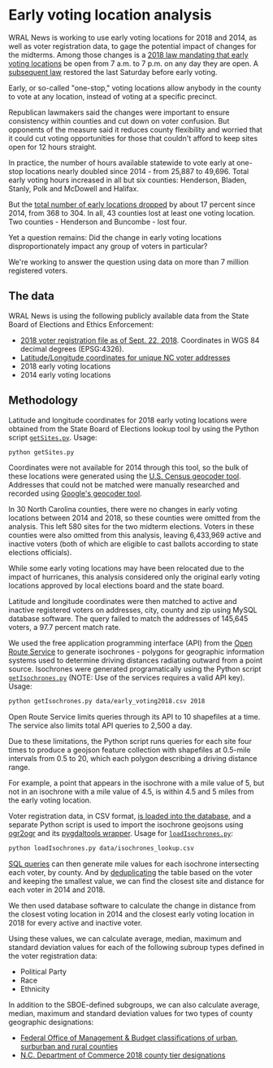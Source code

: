 # Early voting location analysis

WRAL News is working to use early voting locations for 2018 and 2014, as well as voter registration data, to gage the potential impact of changes for the midterms. Among those changes is a [2018 law mandating that early voting locations](https://www2.ncleg.net/BillLookUp/2017/s325) be open from 7 a.m. to 7 p.m. on any day they are open. A [subsequent law](https://www2.ncleg.net/BillLookup/2017/H335) restored the last Saturday before early voting.

Early, or so-called "one-stop," voting locations allow anybody in the county to vote at any location, instead of voting at a specific precinct.

Republican lawmakers said the changes were important to ensure consistency within counties and cut down on voter confusion. But opponents of the measure said it reduces county flexibility and worried that it could cut voting opportunities for those that couldn't afford to keep sites open for 12 hours straight.

In practice, the number of hours available statewide to vote early at one-stop locations nearly doubled since 2014 - from 25,887 to 49,696. Total early voting hours increased in all but six counties: Henderson, Bladen, Stanly, Polk and McDowell and Halifax.

But the [total number of early locations dropped](https://www.propublica.org/article/bipartisan-furor-as-north-carolina-election-law-shrinks-early-voting-locations-by-almost-20-percent) by about 17 percent since 2014, from 368 to 304. In all, 43 counties lost at least one voting location. Two counties - Henderson and Buncombe - lost four.

Yet a question remains: Did the change in early voting locations disproportionately impact any group of voters in particular?

We're working to answer the question using data on more than 7 million registered voters.

## The data

WRAL News is using the following publicly available data from the State Board of Elections and Ethics Enforcement:

* [2018 voter registration file as of Sept. 22, 2018](https://s3.amazonaws.com/dl.ncsbe.gov/data/ncvoter_Statewide.zip). Coordinates in WGS 84 decimal degrees (EPSG:4326).
* [Latitude/Longitude coordinates for unique NC voter addresses](https://s3.amazonaws.com/dl.ncsbe.gov/ShapeFiles/address_points_sboe.zip)
* 2018 early voting locations
* 2014 early voting locations

## Methodology

Latitude and longitude coordinates for 2018 early voting locations were obtained from the State Board of Elections lookup tool by using the Python script [```getSites.py```](getSites.py). Usage:

```bash
python getSites.py
```

Coordinates were not available for 2014 through this tool, so the bulk of these locations were generated using the [U.S. Census geocoder tool](https://geocoding.geo.census.gov/geocoder/). Addresses that could not be matched were manually researched and recorded using [Google's geocoder tool](https://google-developers.appspot.com/maps/documentation/utils/geocoder/).

In 30 North Carolina counties, there were no changes in early voting locations between 2014 and 2018, so these counties were omitted from the analysis. This left 580 sites for the two midterm elections. Voters in these counties were also omitted from this analysis, leaving 6,433,969 active and inactive voters (both of which are eligible to cast ballots according to state elections officials).

While some early voting locations may have been relocated due to the impact of hurricanes, this analysis considered only the original early voting locations approved by local elections board and the state board.

Latitude and longitude coordinates were then matched to active and inactive registered voters on addresses, city, county and zip using MySQL database software. The query failed to match the addresses of 145,645 voters, a 97.7 percent match rate.

We used the free application programming interface (API) from the [Open Route Service](https://openrouteservice.org/documentation/#/reference/isochrones/isochrones/isochrones-service) to generate isochrones - polygons for geographic information systems used to determine driving distances radiating outward from a point source. Isochrones were generated programatically using the Python script [```getIsochrones.py```](getIsochrones.py) (NOTE: Use of the services requires a valid API key). Usage:

```bash
python getIsochrones.py data/early_voting2018.csv 2018
```

Open Route Service limits queries through its API to 10 shapefiles at a time. The service also limits total API queries to 2,500 a day.

Due to these limitations, the Python script runs queries for each site four times to produce a geojson feature collection with shapefiles at 0.5-mile intervals from 0.5 to 20, which each polygon describing a driving distance range.

For example, a point that appears in the isochrone with a mile value of 5, but not in an isochrone with a mile value of 4.5, is within 4.5 and 5 miles from the early voting location.

Voter registration data, in CSV format, [is loaded into the database](http://www.kevfoo.com/2012/01/Importing-CSV-to-PostGIS/), and a separate Python script is used to import the isochrone geojsons using [ogr2ogr](https://www.gdal.org/ogr2ogr.html) and its [pygdaltools wrapper](https://pypi.org/project/pygdaltools/). Usage for [```loadIsochrones.py```](loadIsochrones.py):

```bash
python loadIsochrones.py data/isochrones_lookup.csv
```

[SQL queries](processIsochrones.sql) can then generate mile values for each isochrone intersecting each voter, by county. And by [deduplicating](https://www.periscopedata.com/blog/first-row-per-group-5x-faster) the table based on the voter and keeping the smallest value, we can find the closest site and distance for each voter in 2014 and 2018.

We then used database software to calculate the change in distance from the closest voting location in 2014 and the closest early voting location in 2018 for every active and inactive voter.

Using these values, we can calculate average, median, maximum and standard deviation values for each of the following subroup types defined in the voter registration data:

* Political Party
* Race
* Ethnicity

In addition to the SBOE-defined subgroups, we can also calculate average, median, maximum and standard deviation values for two types of county geographic designations:

* [Federal Office of Management & Budget classifications of urban, surburban and rural counties](https://www.oldnorthstatepolitics.com/p/blog-page_5.html)
* [N.C. Department of Commerce 2018 county tier designations](https://www.nccommerce.com/research-publications/incentive-reports/county-tier-designations)